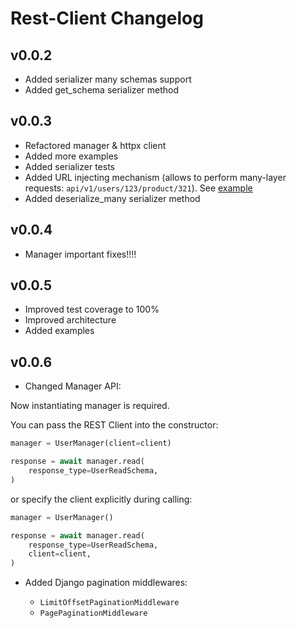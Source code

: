 # Rest-Client Changelog

## v0.0.2

- Added serializer many schemas support
- Added get_schema serializer method

## v0.0.3

- Refactored manager & httpx client
- Added more examples
- Added serializer tests
- Added URL injecting mechanism (allows to perform many-layer requests: `api/v1/users/123/product/321`).
  See [example](../examples/crud_many_layers)
- Added deserialize_many serializer method

## v0.0.4

- Manager important fixes!!!!

## v0.0.5

- Improved test coverage to 100%
- Improved architecture
- Added examples

## v0.0.6

- Changed Manager API:

Now instantiating manager is required.

You can pass the REST Client into the constructor:

```python
manager = UserManager(client=client)

response = await manager.read(
    response_type=UserReadSchema,
)
```

or specify the client explicitly during calling:

```python
manager = UserManager()

response = await manager.read(
    response_type=UserReadSchema,
    client=client,
)
```

- Added Django pagination middlewares:

  - `LimitOffsetPaginationMiddleware`
  - `PagePaginationMiddleware`


